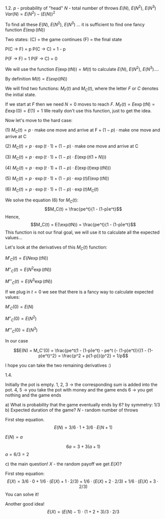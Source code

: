 1.2. 
$p$ - probability of "head"
$N$ - total number of throws 
$E(N)$, $E(N^2)$, $E(N^3)$  
$Var(N) = E(N^2) -(E(N))^2$   

To find all these $E(N)$, $E(N^2)$, $E(N^3)$  ... it is sufficient to find one fancy function $E(\exp(tN))$

Two states:
(C) = the game continues
(F) = the final state

P(C -> F) = p
P(C -> C) = 1 - p

P(F -> F) = 1
P(F -> C) = 0


We will use the function $E(\exp(tN)) = M(t)$ to calculate $E(N)$, $E(N^2)$, $E(N^3)$....

By definition $M(t) = E(exp(tN))$ 

We will find two functions: $M_F(t)$ and $M_C(t)$, where the letter $F$ or $C$ denotes the initial state. 

If we start at $F$ then we need $N=0$ moves to reach $F$.
$M_F(t) = E\exp(tN) = E\exp(0) = E(1) = 1$
We really don't use this function, just to get the idea. 

Now let's move to the hard case:

(1) $M_C(t) = p \cdot \text{make one move and arrive at F} + (1-p) \cdot \text{make one move and arrive at C}$ 

(2) $M_C(t) = p \cdot \exp(t\cdot 1) + (1-p) \cdot \text{make one move and arrive at C}$ 

(3) $M_C(t) = p \cdot \exp(t\cdot 1) + (1-p) \cdot E(\exp(t(1 + N)))$ 

(4) $M_C(t) = p \cdot \exp(t\cdot 1) + (1-p) \cdot E(\exp(t)\exp (tN)))$ 

(5) $M_C(t) = p \cdot \exp(t\cdot 1) + (1-p) \cdot \exp(t) E(\exp (tN))$ 

(6) $M_C(t) = p \cdot \exp(t\cdot 1) + (1-p) \cdot \exp(t) M_C(t)$

We solve the equation (6) for $M_C(t)$:
$$M_C(t) = \frac{pe^t}{1 - (1-p)e^t}$$
Hence,
$$M_C(t) = E(\exp(tN)) = \frac{pe^t}{1 - (1-p)e^t}$$
This function is not our final goal, we will use it to calculate all the expected values...

Let's look at the derivatives of this $M_C(t)$ function:

$M'_C(t) = E(N\exp(tN))$

$M''_C(t) = E(N^2\exp(tN))$

$M'''_C(t) = E(N^3\exp(tN))$

If we plug in $t=0$ we see that there is a fancy way to calculate expected values:

$M'_C(0) = E(N)$

$M''_C(0) = E(N^2)$

$M'''_C(0) = E(N^3)$


In our case 

$$E(N) = M_C'(0) = \frac{pe^t(1 - (1-p)e^t) - pe^t (- (1-p)e^t)}{(1 - (1-p)e^t)^2} = \frac{p^2 + p(1-p)}{p^2} = 1/p$$


I hope you can take the two remaining derivatives :)

1.4.

Initially the pot is empty. 
1, 2, 3 -> the corresponding sum is added into the pot. 
4, 5 -> you take the pot with money and the game ends
6 -> you get nothing and the game ends

a) What is probability that the game eventually ends by 6?
by symmetry: 1/3
b) Expected duration of the game?
$N$ - random number of throws 


First step equation.
$$E(N) = 3/6 \cdot 1 + 3/6 \cdot E(N + 1)$$

$E(N) = a$

$$6a =  3 + 3 (a + 1)$$
$a = 6/3 = 2$

c) the main question!
$X$ - the random payoff we get
$E(X)$?

First step equation:
$$
E(X) = 3/6 \cdot 0 + 1/6 \cdot (E(X) + 1\cdot 2/3) + 1/6 \cdot (E(X) + 2\cdot 2/3) + 1/6 \cdot (E(X) + 3\cdot 2/3)
$$
You can solve it!

Another good idea!
$$
E(X) = (E(N) - 1)\cdot (1+2+3)/3 \cdot 2/3
$$



